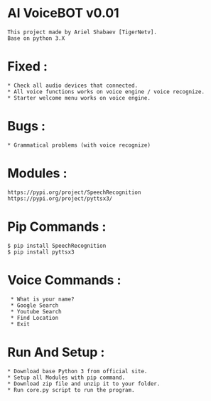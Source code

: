 # AI VoiceBOT v0.01
```
This project made by Ariel Shabaev [TigerNetv].
Base on python 3.X
```

# Fixed :
```
* Check all audio devices that connected.
* All voice functions works on voice engine / voice recognize.
* Starter welcome menu works on voice engine.
```

# Bugs :
```
* Grammatical problems (with voice recognize)
```

# Modules :
```
https://pypi.org/project/SpeechRecognition 
https://pypi.org/project/pyttsx3/
```

# Pip Commands : 
```
$ pip install SpeechRecognition
$ pip install pyttsx3
```

# Voice Commands : 
```
 * What is your name?
 * Google Search
 * Youtube Search
 * Find Location
 * Exit
 ```
 # Run And Setup :
 ```
 * Download base Python 3 from official site.
 * Setup all Modules with pip command.
 * Download zip file and unzip it to your folder.
 * Run core.py script to run the program.
```
